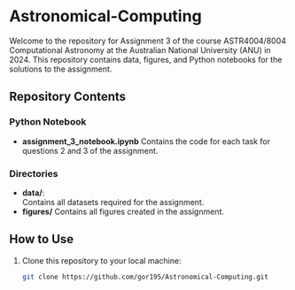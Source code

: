 # Astronomical-Computing
Welcome to the repository for Assignment 3 of the course ASTR4004/8004 Computational Astronomy at the Australian National University (ANU) in 2024. This repository contains data, figures, and Python notebooks for the solutions to the assignment.
## Repository Contents

### Python Notebook
- **assignment_3_notebook.ipynb**
  Contains the code for each task for questions 2 and 3 of the assignment.

### Directories

- **data/**:  
  Contains all datasets required for the assignment.
- **figures/**
  Contains all figures created in the assignment.

## How to Use

1. Clone this repository to your local machine:
   ```bash
   git clone https://github.com/gor195/Astronomical-Computing.git
